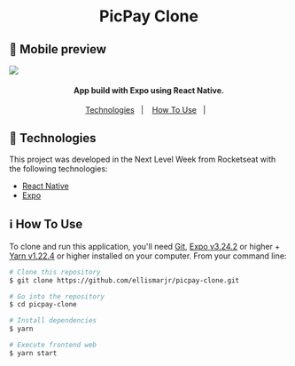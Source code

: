 <h1 align="center">
  PicPay Clone
</h1>

## :iphone: Mobile preview
![](https://github.com/ellismarjr/proffy/blob/master/images-preview/proffy-preview.gif)

<h4 align="center">
  App build with Expo using React Native.
</h4>

<p align="center">
  <a href="#rocket-technologies">Technologies</a>&nbsp;&nbsp;&nbsp;|&nbsp;&nbsp;&nbsp;
  <a href="#information_source-how-to-use">How To Use</a>&nbsp;&nbsp;&nbsp;|&nbsp;&nbsp;&nbsp;
</p>

## :rocket: Technologies

This project was developed in the Next Level Week from Rocketseat with the following technologies:

- [React Native](https://reactnative.dev/)
- [Expo](https://expo.io/)

## :information_source: How To Use

To clone and run this application, you'll need [Git](https://git-scm.com), [Expo v3.24.2](https://reactnative.dev/) or higher + [Yarn v1.22.4](https://yarnpkg.com/) or higher installed on your computer. From your command line:

```bash
# Clone this repository
$ git clone https://github.com/ellismarjr/picpay-clone.git

# Go into the repository
$ cd picpay-clone

# Install dependencies
$ yarn

# Execute frontend web
$ yarn start
```


